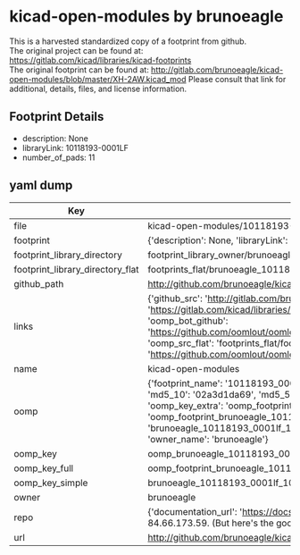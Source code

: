 # kicad-open-modules by brunoeagle  
This is a harvested standardized copy of a footprint from github.  
The original project can be found at:  
https://gitlab.com/kicad/libraries/kicad-footprints  
The original footprint can be found at:
http://gitlab.com/brunoeagle/kicad-open-modules/blob/master/XH-2AW.kicad_mod
Please consult that link for additional, details, files, and license information.  
## Footprint Details
* description: None  
* libraryLink: 10118193-0001LF  
* number_of_pads: 11  
## yaml dump  
| Key | Value |  
| --- | --- |  
| file | kicad-open-modules/10118193-0001LF.kicad_mod |  
| footprint | {'description': None, 'libraryLink': '10118193-0001LF', 'number_of_pads': 11} |  
| footprint_library_directory | footprint_library_owner/brunoeagle_kicad-open-modules |  
| footprint_library_directory_flat | footprints_flat/brunoeagle_10118193_0001lf_10118193_0001lf/working |  
| github_path | http://github.com/brunoeagle/kicad-open-modules/blob/master/10118193-0001LF.kicad_mod |  
| links | {'github_src': 'http://gitlab.com/brunoeagle/kicad-open-modules/blob/master/XH-2AW.kicad_mod', 'github_src_repo': 'https://gitlab.com/kicad/libraries/kicad-footprints', 'oomp_bot': 'footprints/brunoeagle_10118193_0001lf_10118193_0001lf/working', 'oomp_bot_github': 'https://github.com/oomlout/oomlout_oomp_footprint_bot/tree/main/footprints/brunoeagle_10118193_0001lf_10118193_0001lf/working', 'oomp_src_flat': 'footprints_flat/footprints_flat/brunoeagle_10118193_0001lf_10118193_0001lf/working', 'oomp_src_flat_github': 'https://github.com/oomlout/oomlout_oomp_footprint_src/tree/main/footprints_flat/brunoeagle_10118193_0001lf_10118193_0001lf/working'} |  
| name | kicad-open-modules |  
| oomp | {'footprint_name': '10118193_0001lf', 'library_name': '10118193_0001lf_kicad_mod', 'md5': '02a3d1da69334b0fc1b0bdb0b3b1d0a4', 'md5_10': '02a3d1da69', 'md5_5': '02a3d', 'md5_6': '02a3d1', 'oomp_key': 'oomp_brunoeagle_10118193_0001lf_10118193_0001lf', 'oomp_key_extra': 'oomp_footprint_brunoeagle_10118193_0001lf_10118193_0001lf', 'oomp_key_full': 'oomp_footprint_brunoeagle_10118193_0001lf_10118193_0001lf_02a3d1', 'oomp_key_simple': 'brunoeagle_10118193_0001lf_10118193_0001lf', 'original_filename': 'kicad-open-modules/10118193-0001LF.kicad_mod', 'owner_name': 'brunoeagle'} |  
| oomp_key | oomp_brunoeagle_10118193_0001lf_10118193_0001lf |  
| oomp_key_full | oomp_footprint_brunoeagle_10118193_0001lf_10118193_0001lf |  
| oomp_key_simple | brunoeagle_10118193_0001lf_10118193_0001lf |  
| owner | brunoeagle |  
| repo | {'documentation_url': 'https://docs.github.com/rest/overview/resources-in-the-rest-api#rate-limiting', 'message': "API rate limit exceeded for 84.66.173.59. (But here's the good news: Authenticated requests get a higher rate limit. Check out the documentation for more details.)"} |  
| url | http://github.com/brunoeagle/kicad-open-modules |  

